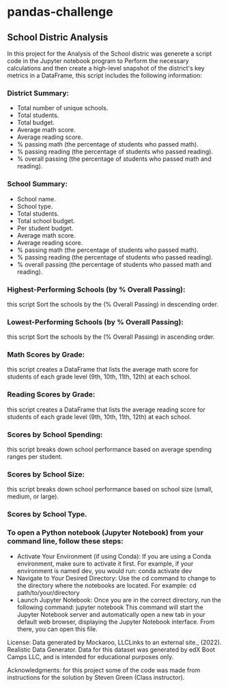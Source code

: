 # pandas-challenge

## School Distric Analysis

In this project for the Analysis of the School distric was generete a script code in the Jupyter notebook program to Perform the necessary calculations and then create a high-level snapshot of the district's key metrics in a DataFrame, this script includes the following information:

### District Summary:
- Total number of unique schools.
- Total students.
- Total budget.
- Average math score.
- Average reading score.
- % passing math (the percentage of students who passed math).
- % passing reading (the percentage of students who passed reading).
- % overall passing (the percentage of students who passed math and reading).

### School Summary:
- School name.
- School type.
- Total students.
- Total school budget.
- Per student budget.
- Average math score.
- Average reading score.
- % passing math (the percentage of students who passed math).
- % passing reading (the percentage of students who passed reading).
- % overall passing (the percentage of students who passed math and reading).

### Highest-Performing Schools (by % Overall Passing):
this script Sort the schools by the (% Overall Passing) in descending order.
### Lowest-Performing Schools (by % Overall Passing): 
this script Sort the schools by the (% Overall Passing) in ascending order.
### Math Scores by Grade:
this script creates a DataFrame that lists the average math score for students of each grade level (9th, 10th, 11th, 12th) at each school.
### Reading Scores by Grade:
this script creates a DataFrame that lists the average reading score for students of each grade level (9th, 10th, 11th, 12th) at each school.
### Scores by School Spending: 
this script breaks down school performance based on average spending ranges per student.
### Scores by School Size: 
this script breaks down school performance based on school size (small, medium, or large).
### Scores by School Type.

### To open a Python notebook (Jupyter Notebook) from your command line, follow these steps:
- Activate Your Environment (if using Conda): If you are using a Conda environment, make sure to activate it first. For example, if your environment is named dev, you would run: conda activate dev
- Navigate to Your Desired Directory: Use the cd command to change to the directory where the notebooks are located. For example: cd path/to/your/directory
- Launch Jupyter Notebook: Once you are in the correct directory, run the following command: jupyter notebook
  This command will start the Jupyter Notebook server and automatically open a new tab in your default web browser, displaying the Jupyter Notebook interface. From there, you can open this file.

License: Data generated by Mockaroo, LLCLinks to an external site., (2022). Realistic Data Generator. Data for this dataset was generated by edX Boot Camps LLC, and is intended for educational purposes only.

Acknowledgments: for this project some of the code was made from instructions for the solution by Steven Green (Class instructor).
